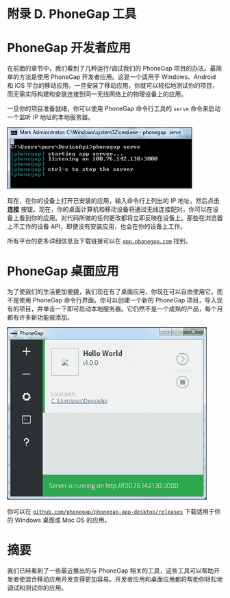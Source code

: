 # 附录 D. PhoneGap 工具

# PhoneGap 开发者应用

在前面的章节中，我们看到了几种运行/调试我们的 PhoneGap 项目的办法。最简单的方法是使用 PhoneGap 开发者应用。这是一个适用于 Windows、Android 和 iOS 平台的移动应用。一旦安装了移动应用，你就可以轻松地测试你的项目，而无需实际构建和安装连接到同一无线网络上的物理设备上的应用。

一旦你的项目准备就绪，你可以使用 PhoneGap 命令行工具的 `serve` 命令来启动一个监听 IP 地址的本地服务器。

![PhoneGap 开发者应用](img/B03476_AppD_01.jpg)

现在，在你的设备上打开已安装的应用，输入命令行上列出的 IP 地址，然后点击 **连接** 按钮。现在，你的桌面计算机和移动设备将通过无线连接配对，你可以在设备上看到你的应用。对代码所做的任何更改都将立即反映在设备上。那些在浏览器上不工作的设备 API，即使没有安装应用，也会在你的设备上工作。

所有平台的更多详细信息及下载链接可以在 [`app.phonegap.com`](http://app.phonegap.com) 找到。

# PhoneGap 桌面应用

为了使我们的生活更加便捷，我们现在有了桌面应用，你现在可以自由使用它，而不是使用 PhoneGap 命令行界面。你可以创建一个新的 PhoneGap 项目，导入现有的项目，并单击一下即可启动本地服务器。它仍然不是一个成熟的产品，每个月都有许多新功能被添加。

![PhoneGap 桌面应用](img/B03476_AppD_02.jpg)

你可以在 [`github.com/phonegap/phonegap-app-desktop/releases`](https://github.com/phonegap/phonegap-app-desktop/releases) 下载适用于你的 Windows 桌面或 Mac OS 的应用。

# 摘要

我们已经看到了一些最近推出的与 PhoneGap 相关的工具，这些工具可以帮助开发者使混合移动应用开发变得更加容易。开发者应用和桌面应用都将帮助你轻松地调试和测试你的应用。

